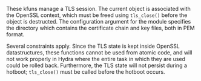 These kfuns manage a TLS session.  The current object is associated with the
OpenSSL context, which must be freed using `tls_close()` before the object is
destructed.  The configuration argument for the module specifies the
directory which contains the certificate chain and key files, both in PEM
format.

Several constraints apply.  Since the TLS state is kept inside OpenSSL
datastructures, these functions cannot be used from atomic code, and will
not work properly in Hydra where the entire task in which they are used
could be rolled back.  Furthermore, the TLS state will not persist during
a hotboot; `tls_close()` must be called before the hotboot occurs.
